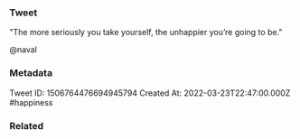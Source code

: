 ### Tweet
"The more seriously you take yourself, the unhappier you’re going to be."

@naval

### Metadata
Tweet ID: 1506764476694945794
Created At: 2022-03-23T22:47:00.000Z
#happiness 

### Related

